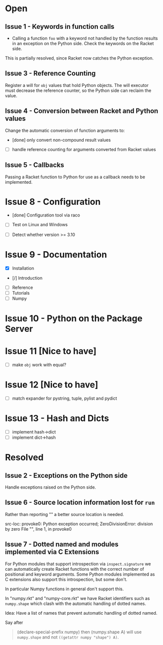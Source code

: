 Open
====

Issue 1 - Keywords in function calls 
------------------------------------
- Calling a function `foo` with a keyword not handled by the function 
  results in an exception on the Python side.
  Check the keywords on the Racket side.

This is partially resolved, since Racket now catches the Python exception.


Issue 3 - Reference Counting
----------------------------
Register a will for `obj` values that hold Python objects.
The will executor must decrease the reference counter, so
the Python side can reclaim the value.


Issue 4 - Conversion between Racket and Python values
-----------------------------------------------------
Change the automatic conversion of function arguments to:
  - [done] only convert non-compound result values
  - [    ] handle reference counting for arguments converted from Racket values

Issue 5 - Callbacks
-------------------
Passing a Racket function to Python for use as a callback
needs to be implemented.

Issue 8 - Configuration
=======================
 - [done] Configuration tool via raco
 - [ ]    Test on Linux and Windows
 - [ ]    Detect whether version >= 3.10


Issue 9 - Documentation
=======================
 - [x] Installation
 - [/] Introduction
 - [ ] Reference
 - [ ] Tutorials
 - [ ] Numpy

Issue 10 - Python on the Package Server
=======================================

Issue 11 [Nice to have]
=======================
 - [ ] make `obj` work with equal?

Issue 12 [Nice to have]
=======================
 - [ ] match expander for pystring, tuple, pylist and pydict

Issue 13 - Hash and Dicts
=========================
 - [ ] implement hash->dict
 - [ ] implement dict->hash

Resolved
========

Issue 2 - Exceptions on the Python side
---------------------------------------
Handle exceptions raised on the Python side.


Issue 6 - Source location information lost for `run`
----------------------------------------------------
Rather than reporting "<string>" a better source location is needed.

  src-loc: provoke0: Python exception occurred;
    ZeroDivisionError: division by zero
      File "<string>", line 1, in provoke0

Issue 7 - Dotted named and modules implemented via C Extensions
---------------------------------------------------------------
For Python modules that support introspection via `inspect.signature`
we can automatically create Racket functions with the correct number
of positional and keyword arguments. Some Python modules implemented
as C extensions also support this introspection, but some don't.

In particular Numpy functions in general don't support this.

In "numpy.rkt" and "numpy-core.rkt" we have Racket identifiers such as
`numpy.shape` which clash with the automatic handling of dotted names.

Idea: Have a list of names that prevent automatic handling of dotted named.

Say after
  > (declare-special-prefix numpy)
then
  > (numpy.shape A)
will use `numpy.shape` and not `((getattr numpy "shape") A)`.



 
